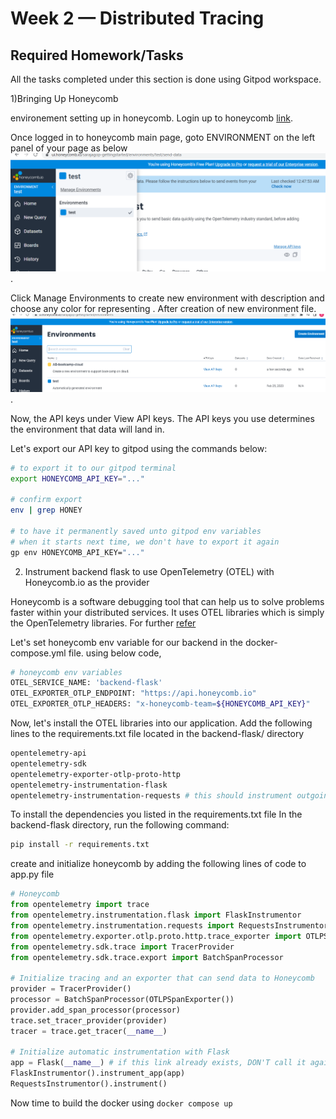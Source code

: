 # Week 2 — Distributed Tracing

## Required Homework/Tasks
All the tasks completed under this section is done using Gitpod workspace.

1)Bringing Up Honeycomb

environement setting up in honeycomb.
Login up to honeycomb [link](https://ui.honeycomb.io/).

Once logged in to honeycomb main page, goto ENVIRONMENT on the left panel of your page as below
![honeycomb](assets/honeycmb1.PNG).

Click Manage Environments to create new environment with description and choose any color for representing .
After creation of new environment file.
![new environment created](assets/new_env_created_honeycmb.PNG).

Now,  the API keys under View API keys. The API keys you use determines the environment that data will land in.

Let's export our API key to gitpod using the commands below:

```bash
# to export it to our gitpod terminal 
export HONEYCOMB_API_KEY="..."

# confirm export 
env | grep HONEY

# to have it permanently saved unto gitpod env variables
# when it starts next time, we don't have to export it again  
gp env HONEYCOMB_API_KEY="..."
```

2. Instrument backend flask to use OpenTelemetry (OTEL) with Honeycomb.io as the provider

Honeycomb is a software debugging tool that can help us to solve problems faster within your distributed services. 
It uses OTEL libraries which is simply the OpenTelemetry libraries. For further [refer](https://www.honeycomb.io/)

Let's set honeycomb env variable for our backend in the docker-compose.yml file. using below code,

```BASH
# honeycomb env variables 
OTEL_SERVICE_NAME: 'backend-flask'
OTEL_EXPORTER_OTLP_ENDPOINT: "https://api.honeycomb.io"
OTEL_EXPORTER_OTLP_HEADERS: "x-honeycomb-team=${HONEYCOMB_API_KEY}"
```

Now, let's install the OTEL libraries into our application. 
Add the following lines to the requirements.txt file located in the backend-flask/ directory

```BASH
opentelemetry-api 
opentelemetry-sdk 
opentelemetry-exporter-otlp-proto-http 
opentelemetry-instrumentation-flask 
opentelemetry-instrumentation-requests # this should instrument outgoing HTTP calls
```

To install the dependencies you listed in the requirements.txt file In the backend-flask directory, run the following command:

```BASH
pip install -r requirements.txt
```

create and initialize honeycomb by adding the following lines of code to app.py file

```PYTHON
# Honeycomb
from opentelemetry import trace
from opentelemetry.instrumentation.flask import FlaskInstrumentor
from opentelemetry.instrumentation.requests import RequestsInstrumentor
from opentelemetry.exporter.otlp.proto.http.trace_exporter import OTLPSpanExporter
from opentelemetry.sdk.trace import TracerProvider
from opentelemetry.sdk.trace.export import BatchSpanProcessor

# Initialize tracing and an exporter that can send data to Honeycomb
provider = TracerProvider()
processor = BatchSpanProcessor(OTLPSpanExporter())
provider.add_span_processor(processor)
trace.set_tracer_provider(provider)
tracer = trace.get_tracer(__name__)

# Initialize automatic instrumentation with Flask
app = Flask(__name__) # if this link already exists, DON'T call it again
FlaskInstrumentor().instrument_app(app)
RequestsInstrumentor().instrument()
```

Now time to build the docker using ``` docker compose up ```


